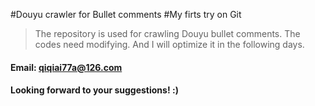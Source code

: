 #Douyu crawler for Bullet comments
#My firts try on Git

>The repository is used for crawling Douyu bullet comments. The codes need modifying. And I will optimize it in the following days.


#### Email: qiqiai77a@126.com
#### Looking forward to your suggestions! :)

